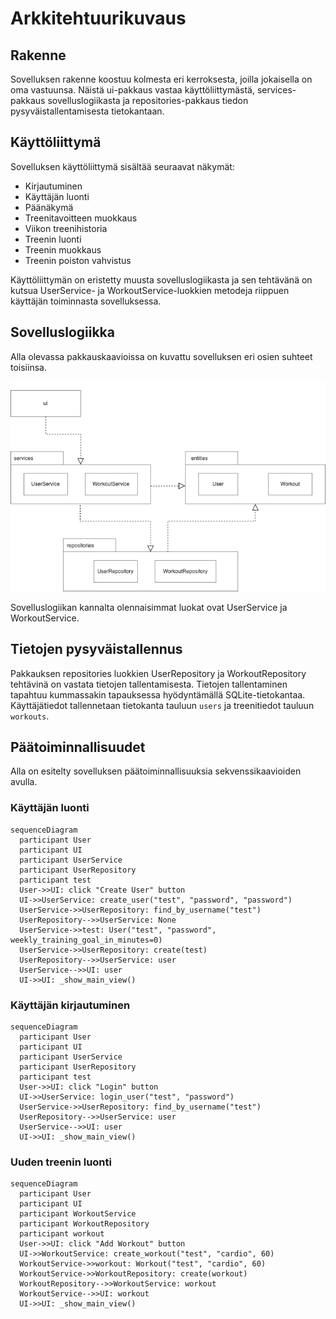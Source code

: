 # Arkkitehtuurikuvaus

## Rakenne

Sovelluksen rakenne koostuu kolmesta eri kerroksesta, joilla jokaisella on oma vastuunsa. Näistä ui-pakkaus vastaa käyttöliittymästä, services-pakkaus sovelluslogiikasta ja repositories-pakkaus tiedon pysyväistallentamisesta tietokantaan.

## Käyttöliittymä

Sovelluksen käyttöliittymä sisältää seuraavat näkymät:

- Kirjautuminen
- Käyttäjän luonti
- Päänäkymä
- Treenitavoitteen muokkaus
- Viikon treenihistoria
- Treenin luonti
- Treenin muokkaus
- Treenin poiston vahvistus

Käyttöliittymän on eristetty muusta sovelluslogiikasta ja sen tehtävänä on kutsua UserService- ja WorkoutService-luokkien metodeja riippuen käyttäjän toiminnasta sovelluksessa.

## Sovelluslogiikka

Alla olevassa pakkauskaavioissa on kuvattu sovelluksen eri osien suhteet toisiinsa.

![Pakkauskaavio](kuvat/pakkauskaavio.png)

Sovelluslogiikan kannalta olennaisimmat luokat ovat UserService ja WorkoutService.

## Tietojen pysyväistallennus

Pakkauksen repositories luokkien UserRepository ja WorkoutRepository tehtävinä on vastata tietojen tallentamisesta.
Tietojen tallentaminen tapahtuu kummassakin tapauksessa hyödyntämällä SQLite-tietokantaa. Käyttäjätiedot tallennetaan tietokanta tauluun `users` ja treenitiedot tauluun `workouts`.

## Päätoiminnallisuudet

Alla on esitelty sovelluksen päätoiminnallisuuksia sekvenssikaavioiden avulla.

### Käyttäjän luonti

```mermaid
sequenceDiagram
  participant User
  participant UI
  participant UserService
  participant UserRepository
  participant test
  User->>UI: click "Create User" button
  UI->>UserService: create_user("test", "password", "password")
  UserService->>UserRepository: find_by_username("test")
  UserRepository-->>UserService: None
  UserService->>test: User("test", "password", weekly_training_goal_in_minutes=0)
  UserService->>UserRepository: create(test)
  UserRepository-->>UserService: user
  UserService-->>UI: user
  UI->>UI: _show_main_view()
```

### Käyttäjän kirjautuminen

```mermaid
sequenceDiagram
  participant User
  participant UI
  participant UserService
  participant UserRepository
  participant test
  User->>UI: click "Login" button
  UI->>UserService: login_user("test", "password")
  UserService->>UserRepository: find_by_username("test")
  UserRepository-->>UserService: user
  UserService-->>UI: user
  UI->>UI: _show_main_view()
```

### Uuden treenin luonti

```mermaid
sequenceDiagram
  participant User
  participant UI
  participant WorkoutService
  participant WorkoutRepository
  participant workout
  User->>UI: click "Add Workout" button
  UI->>WorkoutService: create_workout("test", "cardio", 60)
  WorkoutService->>workout: Workout("test", "cardio", 60)
  WorkoutService->>WorkoutRepository: create(workout)
  WorkoutRepository-->>WorkoutService: workout
  WorkoutService-->>UI: workout
  UI->>UI: _show_main_view()
```
